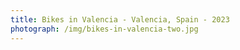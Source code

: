 ```yaml
---
title: Bikes in Valencia - Valencia, Spain - 2023
photograph: /img/bikes-in-valencia-two.jpg
---
```

